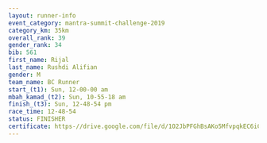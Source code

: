 ```yaml
---
layout: runner-info 
event_category: mantra-summit-challenge-2019 
category_km: 35km 
overall_rank: 39
gender_rank: 34
bib: 561
first_name: Rijal
last_name: Rushdi Alifian
gender: M
team_name: BC Runner
start_(t1): Sun, 12-00-00 am
mbah_kamad_(t2): Sun, 10-55-18 am
finish_(t3): Sun, 12-48-54 pm
race_time: 12-48-54
status: FINISHER
certificate: https-//drive.google.com/file/d/1O2JbPFGhBsAKo5MfvpqkEC6iCCfErYbi/view?usp=sharing
---
```

